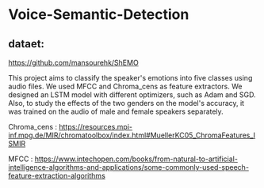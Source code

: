 # Voice-Semantic-Detection
## dataet:
https://github.com/mansourehk/ShEMO

This project aims to classify the speaker's emotions into five classes using audio files. We used MFCC and Chroma_cens as feature extractors.
We designed an LSTM model with different optimizers, such as Adam and SGD.
Also, to study the effects of the two genders on the model's accuracy, it was trained on the audio of male and female speakers separately.


Chroma_cens : https://resources.mpi-inf.mpg.de/MIR/chromatoolbox/index.html#MuellerKC05_ChromaFeatures_ISMIR

MFCC : https://www.intechopen.com/books/from-natural-to-artificial-intelligence-algorithms-and-applications/some-commonly-used-speech-feature-extraction-algorithms
